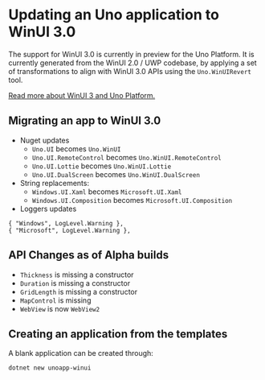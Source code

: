 # Updating an Uno application to WinUI 3.0

The support for WinUI 3.0 is currently in preview for the Uno Platform. It is currently generated from the WinUI 2.0 / UWP codebase, by applying a set of transformations to align with WinUI 3.0 APIs using the `Uno.WinUIRevert` tool.

[Read more about WinUI 3 and Uno Platform.](uwp-vs-winui3.md)

## Migrating an app to WinUI 3.0

- Nuget updates
    - `Uno.UI` becomes `Uno.WinUI`
    - `Uno.UI.RemoteControl` becomes `Uno.WinUI.RemoteControl`
    - `Uno.UI.Lottie` becomes `Uno.WinUI.Lottie`
    - `Uno.UI.DualScreen` becomes `Uno.WinUI.DualScreen`
- String replacements:
    - `Windows.UI.Xaml` becomes `Microsoft.UI.Xaml`
    - `Windows.UI.Composition` becomes `Microsoft.UI.Composition`
- Loggers updates
```
{ "Windows", LogLevel.Warning },
{ "Microsoft", LogLevel.Warning },
```

## API Changes as of Alpha builds

- `Thickness` is missing a constructor
- `Duration` is missing a constructor
- `GridLength` is missing a constructor
- `MapControl` is missing
- `WebView` is now `WebView2`

## Creating an application from the templates

A blank application can be created through:

```bash
dotnet new unoapp-winui
```
